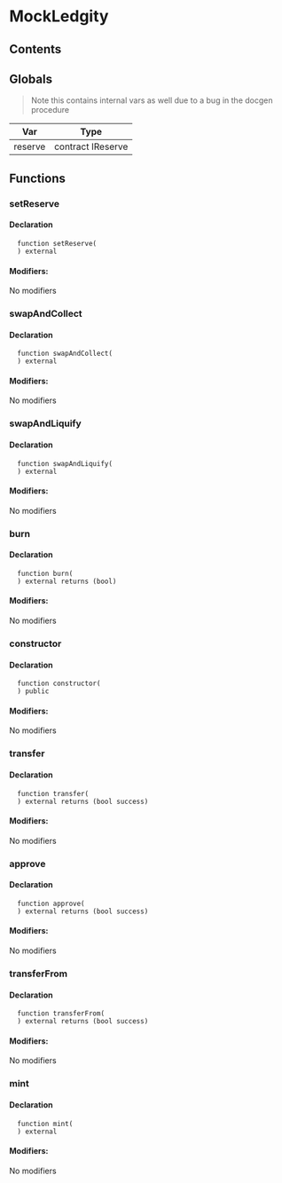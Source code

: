 # MockLedgity





## Contents
<!-- START doctoc -->
<!-- END doctoc -->

## Globals

> Note this contains internal vars as well due to a bug in the docgen procedure

| Var | Type |
| --- | --- |
| reserve | contract IReserve |



## Functions

### setReserve


#### Declaration
```solidity
  function setReserve(
  ) external
```

#### Modifiers:
No modifiers



### swapAndCollect


#### Declaration
```solidity
  function swapAndCollect(
  ) external
```

#### Modifiers:
No modifiers



### swapAndLiquify


#### Declaration
```solidity
  function swapAndLiquify(
  ) external
```

#### Modifiers:
No modifiers



### burn


#### Declaration
```solidity
  function burn(
  ) external returns (bool)
```

#### Modifiers:
No modifiers



### constructor


#### Declaration
```solidity
  function constructor(
  ) public
```

#### Modifiers:
No modifiers



### transfer


#### Declaration
```solidity
  function transfer(
  ) external returns (bool success)
```

#### Modifiers:
No modifiers



### approve


#### Declaration
```solidity
  function approve(
  ) external returns (bool success)
```

#### Modifiers:
No modifiers



### transferFrom


#### Declaration
```solidity
  function transferFrom(
  ) external returns (bool success)
```

#### Modifiers:
No modifiers



### mint


#### Declaration
```solidity
  function mint(
  ) external
```

#### Modifiers:
No modifiers





